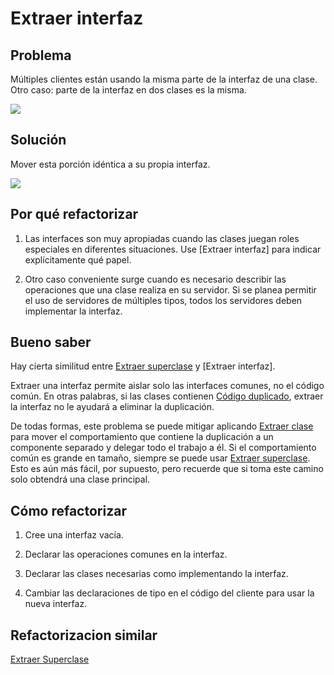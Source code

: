 # Extraer interfaz

## Problema

Múltiples clientes están usando la misma parte de la interfaz de una clase. Otro caso: parte de la interfaz en dos clases es la misma.

![](https://refactoring.guru/images/refactoring/diagrams/Extract%20Interface%20-%20Before.png)

## Solución

Mover esta porción idéntica a su propia interfaz.

![](https://refactoring.guru/images/refactoring/diagrams/Extract%20Interface%20-%20After.png)

## Por qué refactorizar

1. Las interfaces son muy apropiadas cuando las clases juegan roles especiales en diferentes situaciones. Use [Extraer interfaz] para indicar explícitamente qué papel.

2. Otro caso conveniente surge cuando es necesario describir las operaciones que una clase realiza en su servidor. Si se planea permitir el uso de servidores de múltiples tipos, todos los servidores deben implementar la interfaz.

## Bueno saber

Hay cierta similitud entre [Extraer superclase](../RefactoringPattern/ExtractSuperclass.md) y [Extraer interfaz].

Extraer una interfaz permite aislar solo las interfaces comunes, no el código común. En otras palabras, si las clases contienen [Código duplicado](../CodeSmell/DuplicateCode.md), extraer la interfaz no le ayudará a eliminar la duplicación.

De todas formas, este problema se puede mitigar aplicando [Extraer clase](../RefactoringPattern/ExtractClass.md) para mover el comportamiento que contiene la duplicación a un componente separado y delegar todo el trabajo a él. Si el comportamiento común es grande en tamaño, siempre se puede usar [Extraer superclase](../RefactoringPattern/ExtractSuperclass.md). Esto es aún más fácil, por supuesto, pero recuerde que si toma este camino solo obtendrá una clase principal.

## Cómo refactorizar

1. Cree una interfaz vacía.

2. Declarar las operaciones comunes en la interfaz.

3. Declarar las clases necesarias como implementando la interfaz.

4. Cambiar las declaraciones de tipo en el código del cliente para usar la nueva interfaz.

## Refactorizacion similar

[Extraer Superclase](../RefactoringPattern/ExtractSuperclass.md)